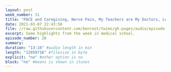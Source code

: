 ```yaml
---
layout: post
week_number: 31
title: "PACE and Caregiving, Nerve Pain, My Teachers are My Doctors, Lefty Tools"
date: 2021-03-07 22:43:56
file: //raw.githubusercontent.com/benroot/twims/gh-pages/audio/episode-28.mp3
excerpt: Some highlights from the week in medical school.
episode_number: 28
summary: 
duration: "13:16" #audio length in min
length: "12059716" #filesize in byte
explicit: "no" #other option is no
block: "no" #means is shown in itunes
---
```




